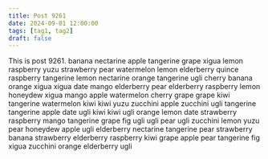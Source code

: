 ```yaml
---
title: Post 9261
date: 2024-09-01 12:00:00
tags: [tag1, tag2]
draft: false
---
```

This is post 9261.
banana
nectarine
apple
tangerine
grape
xigua
lemon
raspberry
yuzu
strawberry
pear
watermelon
lemon
elderberry
quince
raspberry
tangerine
lemon
nectarine
orange
tangerine
ugli
cherry
banana
orange
xigua
xigua
date
mango
elderberry
pear
elderberry
raspberry
lemon
honeydew
xigua
mango
apple
watermelon
cherry
grape
grape
kiwi
tangerine
watermelon
kiwi
kiwi
yuzu
zucchini
apple
zucchini
ugli
tangerine
tangerine
apple
date
ugli
kiwi
kiwi
ugli
orange
lemon
date
strawberry
raspberry
mango
tangerine
grape
fig
ugli
ugli
pear
ugli
zucchini
lemon
yuzu
pear
honeydew
apple
ugli
elderberry
nectarine
tangerine
pear
strawberry
banana
strawberry
elderberry
raspberry
kiwi
grape
apple
pear
tangerine
fig
xigua
zucchini
orange
elderberry
ugli
